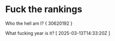 # Fuck the rankings

Who the hell am I?
{ 30620192 }

What fucking year is it?
[ 2025-03-13T14:33:20Z ]
